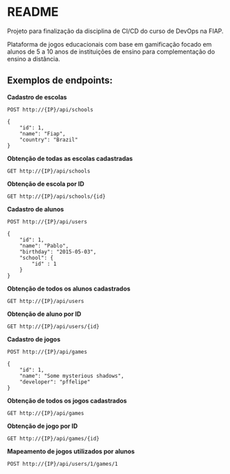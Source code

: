 # README

Projeto para finalização da disciplina de CI/CD do curso de DevOps na FIAP.

Plataforma de jogos educacionais com base em gamificação focado em alunos de 5 a 10 anos de instituições de ensino para complementação do ensino a distância.

## Exemplos de endpoints:

**Cadastro de escolas**
```
POST http://{IP}/api/schools
```
```
{
    "id": 1,
    "name": "Fiap",
    "country": "Brazil"
}
```
**Obtenção de todas as escolas cadastradas**

```
GET http://{IP}/api/schools
```


**Obtenção de escola por ID**
```
GET http://{IP}/api/schools/{id}
```

**Cadastro de alunos**
```
POST http://{IP}/api/users
```
```
{
    "id": 1,
    "name": "Pablo",
    "birthday": "2015-05-03",
    "school": {
        "id" : 1
    }
}
```
**Obtenção de todos os alunos cadastrados**
```
GET http://{IP}/api/users
```


**Obtenção de aluno por ID**
```
GET http://{IP}/api/users/{id}
```

**Cadastro de jogos**
```
POST http://{IP}/api/games
```
```
{
    "id": 1,
    "name": "Some mysterious shadows",
    "developer": "pffelipe"
}
```
**Obtenção de todos os jogos cadastrados**
```
GET http://{IP}/api/games
```

**Obtenção de jogo  por ID**
```
GET http://{IP}/api/games/{id}
```

**Mapeamento de jogos utilizados por alunos**

```
POST http://{IP}/api/users/1/games/1
```
